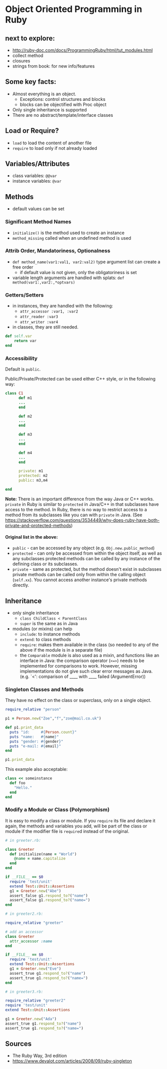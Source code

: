 # Object Oriented Programming in Ruby

## next to explore:

* http://ruby-doc.com/docs/ProgrammingRuby/html/tut_modules.html
* collect method
* closures
* strings from book: for new info/features

## Some key facts:

* Almost everything is an object.
  * Exceptions: control structures and blocks
  * blocks can be objectified with Proc object
* Only single inheritance is supported
* There are no abstract/template/interface classes

## Load or Require?

* `load` to load the content of another file
* `require` to load only if not already loaded

## Variables/Attributes

* class variables: `@@var`
* instance variables: `@var`

## Methods

* default values can be set

### Significant Method Names

* `initialize()` is the method used to create an instance
* `method_missing` called when an undefined method is used

### Attrib Order, Mandatoriness, Optionalness

* `def method_name(var1:val1, var2:val2)` type argument list can create a free order
  * if default value is not given, only the obligatoriness is set
* variable length arguments are handled with splats: `def method(var1:,var2:,*optvars)`

### Getters/Setters

* in instances, they are handled with the following:
  * `attr_accessor :var1, :var2`
  * `attr_reader :var3`
  * `attr_writer :var4`
* in classes, they are still needed.
```ruby
def self.var
    return var
end
```

### Accessibility

Default is `public`.

Public/Private/Protected can be used either C++ style, or in the following way:

```ruby
class C1
      def m1
      ...
      end

      def m2
      ...
      end

      def m3
      ...
      end

      def m4
      ...
      end

      private: m1
      protected: m2
      public: m3,m4

end
```
**Note:** There is an important difference from the way Java or C++ works. `private` in Ruby is similar to `protected` in Java/C++ in that subclasses have access to the method. In Ruby, there is no way to restrict access to a method from its subclasses like you can with `private` in Java. (See https://stackoverflow.com/questions/3534449/why-does-ruby-have-both-private-and-protected-methods)

#### Original list in the above:

* `public` - can be accessed by any object (e.g. `Obj.new.public_method`)
* `protected` - can only be accessed from within the object itself, as well as any subclasses
  protected methods can be called by any instance of the defining class or its subclasses.
* `private` - same as protected, but the method doesn't exist in subclasses
  private methods can be called only from within the calling object (`self.xx`). You cannot access another instance's private methods directly.

## Inheritance

* only single inheritance
  * `class ChildClass < ParentClass`
  * `super` is the same as in Java
* modules (or mixins) can help
  * `include`: to instance methods
  * `extend`: to class methods
  * `require`: makes them available in the class (so needed to any of the above if the module is in a separate file)
  * the `Comparable` module is also used as a mixin, and functions like an interface in Java: the comparison operator (`<=>`) needs to be implemented for comparisons to work. However, missing implementations do not give such clear error messages as Java. (e.g. `<': comparison of ____ with ____ failed (ArgumentError))

### Singleton Classes and Methods

They have no effect on the class or superclass, only on a single object.

```ruby
require_relative "person"

p1 = Person.new("Zoe","f","zoe@mail.co.uk")

def p1.print_data
  puts "id:     #{Person.count}"
  puts "name:   #{name}"
  puts "gender: #{gender}"
  puts "e-mail: #{email}"
end

p1.print_data
```

This example also acceptable:

```ruby
class << someinstance
  def foo
    "Hello."
  end
end
```
### Modify a Module or Class (Polymorphism)

It is easy to modify a class or module. If you `require` its file and declare it again, the methods and variables you add, will be part of the class or module if the modifier file is `require`d instead of the original.

```ruby
# in greeter.rb:

class Greeter
  def initialize(name = "World")
    @name = name.capitalize
  end
end

if __FILE__ == $0
  require 'test/unit'
  extend Test::Unit::Assertions
  g1 = Greeter.new("Abe")
  assert_false g1.respond_to?("name")
  assert_false g1.respond_to?("name=")
end

# in greeter2.rb:

require_relative "greeter"

# add an accessor
class Greeter
  attr_accessor :name
end

if __FILE__ == $0
  require 'test/unit'
  extend Test::Unit::Assertions
  g1 = Greeter.new("Eve")
  assert_true g1.respond_to?("name")
  assert_true g1.respond_to?("name=")
end

# in greeter3.rb:

require_relative "greeter2"
require 'test/unit'
extend Test::Unit::Assertions

g1 = Greeter.new("Ada")
assert_true g1.respond_to?("name")
assert_true g1.respond_to?("name=")
```

## Sources

* The Ruby Way, 3rd edition
* https://www.devalot.com/articles/2008/09/ruby-singleton
